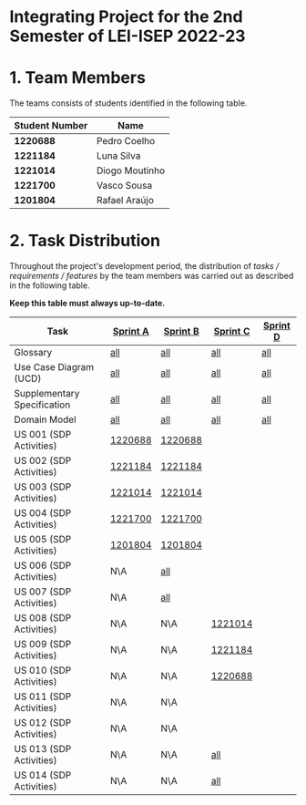 # Integrating Project for the 2nd Semester of LEI-ISEP 2022-23

# 1. Team Members

The teams consists of students identified in the following table.

| Student Number | Name           |
|----------------|----------------|
| **1220688**    | Pedro Coelho   |
| **1221184**    | Luna Silva     |
| **1221014**    | Diogo Moutinho |
| **1221700**    | Vasco Sousa    |
| **1201804**    | Rafael Araújo  |

# 2. Task Distribution ###

Throughout the project's development period, the distribution of _tasks / requirements / features_ by the team members
was carried out as described in the following table.

**Keep this table must always up-to-date.**

| Task                        | [Sprint A](sprintA/Readme.md)                                                              | [Sprint B](sprintB/Readme.md)                                                              | [Sprint C](sprintC/Readme.md)                                                              | [Sprint D](sprintD/Readme.md)                                                              |
|-----------------------------|--------------------------------------------------------------------------------------------|--------------------------------------------------------------------------------------------|--------------------------------------------------------------------------------------------|--------------------------------------------------------------------------------------------|
| Glossary                    | [all](sprintA/global-artifacts/01.requirements-engineering/glossary.md)                    | [all](sprintB/global-artifacts/01.requirements-engineering/glossary.md)                    | [all](sprintC/global-artifacts/01.requirements-engineering/glossary.md)                    | [all](sprintD/global-artifacts/01.requirements-engineering/glossary.md)                    |
| Use Case Diagram (UCD)      | [all](sprintA/global-artifacts/01.requirements-engineering/use-case-diagram.md)            | [all](sprintB/global-artifacts/01.requirements-engineering/use-case-diagram.md)            | [all](sprintC/global-artifacts/01.requirements-engineering/use-case-diagram.md)            | [all](sprintD/global-artifacts/01.requirements-engineering/use-case-diagram.md)            |
| Supplementary Specification | [all](sprintA/global-artifacts/01.requirements-engineering/supplementary-specification.md) | [all](sprintB/global-artifacts/01.requirements-engineering/supplementary-specification.md) | [all](sprintC/global-artifacts/01.requirements-engineering/supplementary-specification.md) | [all](sprintD/global-artifacts/01.requirements-engineering/supplementary-specification.md) |
| Domain Model                | [all](sprintA/global-artifacts/02.analysis/Readme.md)                                      | [all](sprintB/global-artifacts/02.analysis/Readme.md)                                      | [all](sprintC/global-artifacts/02.analysis/Readme.md)                                      | [all](sprintD/global-artifacts/02.analysis/Readme.md)                                      |
| US 001 (SDP Activities)     | [1220688](sprintA/US01/Readme.md)                                                          | [1220688](sprintB/US01/Readme.md)                                                          |                                                                                            |                                                                                            |
| US 002 (SDP Activities)     | [1221184](sprintA/US02/Readme.md)                                                          | [1221184](sprintB/US02/Readme.md)                                                          |                                                                                            |                                                                                            |
| US 003 (SDP Activities)     | [1221014](sprintA/US03/Readme.md)                                                          | [1221014](sprintB/US03/Readme.md)                                                          |                                                                                            |                                                                                            |
| US 004 (SDP Activities)     | [1221700](sprintA/US04/Readme.md)                                                          | [1221700](sprintB/US04/Readme.md)                                                          |                                                                                            |                                                                                            |
| US 005 (SDP Activities)     | [1201804](sprintA/US05/Readme.md)                                                          | [1201804](sprintB/US05/Readme.md)                                                          |                                                                                            |                                                                                            |
| US 006 (SDP Activities)     | N\A                                                                                        | [all](sprintB/US06/Readme.md)                                                              |                                                                                            |                                                                                            |
| US 007 (SDP Activities)     | N\A                                                                                        | [all](sprintB/US07/Readme.md)                                                              |                                                                                            |                                                                                            |
| US 008 (SDP Activities)     | N\A                                                                                        | N\A                                                                                        | [1221014](sprintC/US08/Readme.md)                                                          |                                                                                            |
| US 009 (SDP Activities)     | N\A                                                                                        | N\A                                                                                        | [1221184](sprintC/US09/Readme.md)                                                          |                                                                                            |
| US 010 (SDP Activities)     | N\A                                                                                        | N\A                                                                                        | [1220688](sprintC/US10/Readme.md)                                                          |                                                                                            |
| US 011 (SDP Activities)     | N\A                                                                                        | N\A                                                                                        |                                                                                            |                                                                                            |
| US 012 (SDP Activities)     | N\A                                                                                        | N\A                                                                                        |                                                                                            |                                                                                            |
| US 013 (SDP Activities)     | N\A                                                                                        | N\A                                                                                        | [all](sprintC/US13/Readme.md)                                                              |                                                                                            |
| US 014 (SDP Activities)     | N\A                                                                                        | N\A                                                                                        | [all](sprintC/US14/Readme.md)                                                              |                                                                                            |



